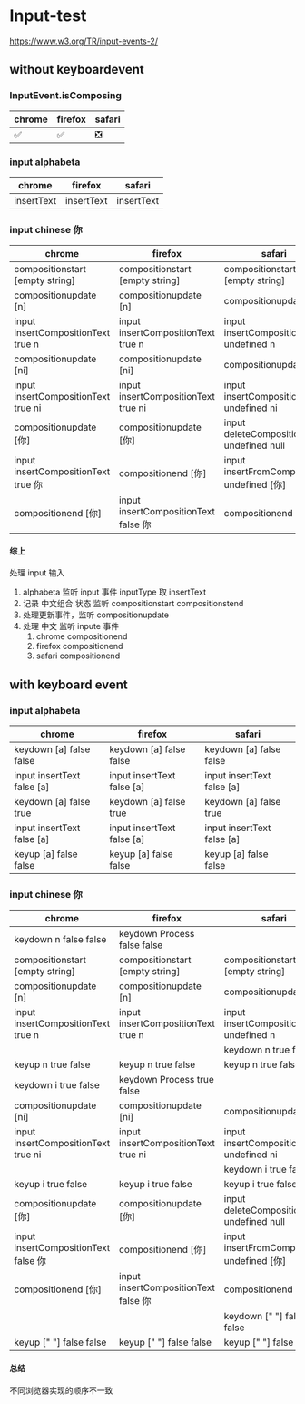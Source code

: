 # Input-test

https://www.w3.org/TR/input-events-2/

## without keyboardevent

### InputEvent.isComposing

| chrome | firefox | safari |
| ------ | ------- | ------ |
| ✅     | ✅      | ❎     |

### input alphabeta

| chrome     | firefox    | safari     |
| ---------- | ---------- | ---------- |
| insertText | insertText | insertText |

### input chinese 你

| chrome                              | firefox                              | safari                                     |
| ----------------------------------- | ------------------------------------ | ------------------------------------------ |
| compositionstart [empty string]     | compositionstart [empty string]      | compositionstart [empty string]            |
| compositionupdate [n]               | compositionupdate [n]                | compositionupdate [n]                      |
| input insertCompositionText true n  | input insertCompositionText true n   | input insertCompositionText undefined n    |
| compositionupdate [ni]              | compositionupdate [ni]               | compositionupdate [ni]                     |
| input insertCompositionText true ni | input insertCompositionText true ni  | input insertCompositionText undefined ni   |
| compositionupdate [你]              | compositionupdate [你]               | input deleteCompositionText undefined null |
| input insertCompositionText true 你 | compositionend [你]                  | input insertFromComposition undefined [你] |
| compositionend [你]                 | input insertCompositionText false 你 | compositionend [你]                        |

#### 综上

处理 input 输入

1. alphabeta 监听 input 事件 inputType 取 insertText
2. 记录 中文组合 状态 监听 compositionstart compositionstend
3. 处理更新事件，监听 compositionupdate
4. 处理 中文 监听 inpute 事件
   1. chrome compositionend
   2. firefox compositionend
   3. safari compositionend

## with keyboard event

### input alphabeta

| chrome                     | firefox                    | safari                     |
| -------------------------- | -------------------------- | -------------------------- |
| keydown [a] false false    | keydown [a] false false    | keydown [a] false false    |
| input insertText false [a] | input insertText false [a] | input insertText false [a] |
| keydown [a] false true     | keydown [a] false true     | keydown [a] false true     |
| input insertText false [a] | input insertText false [a] | input insertText false [a] |
| keyup [a] false false      | keyup [a] false false      | keyup [a] false false      |

### input chinese 你

| chrome                               | firefox                              | safari                                     |
| ------------------------------------ | ------------------------------------ | ------------------------------------------ |
| keydown n false false                | keydown Process false false          |                                            |
| compositionstart [empty string]      | compositionstart [empty string]      | compositionstart [empty string]            |
| compositionupdate [n]                | compositionupdate [n]                | compositionupdate [n]                      |
| input insertCompositionText true n   | input insertCompositionText true n   | input insertCompositionText undefined n    |
|                                      |                                      | keydown n true false                       |
| keyup n true false                   | keyup n true false                   | keyup n true false                         |
| keydown i true false                 | keydown Process true false           |                                            |
| compositionupdate [ni]               | compositionupdate [ni]               | compositionupdate [ni]                     |
| input insertCompositionText true ni  | input insertCompositionText true ni  | input insertCompositionText undefined ni   |
|                                      |                                      | keydown i true false                       |
| keyup i true false                   | keyup i true false                   | keyup i true false                         |
| compositionupdate [你]               | compositionupdate [你]               | input deleteCompositionText undefined null |
| input insertCompositionText false 你 | compositionend [你]                  | input insertFromComposition undefined [你] |
| compositionend [你]                  | input insertCompositionText false 你 | compositionend [你]                        |
|                                      |                                      | keydown [" "] false false                  |
| keyup [" "] false false              | keyup [" "] false false              | keyup [" "] false false                    |

#### 总结

不同浏览器实现的顺序不一致
